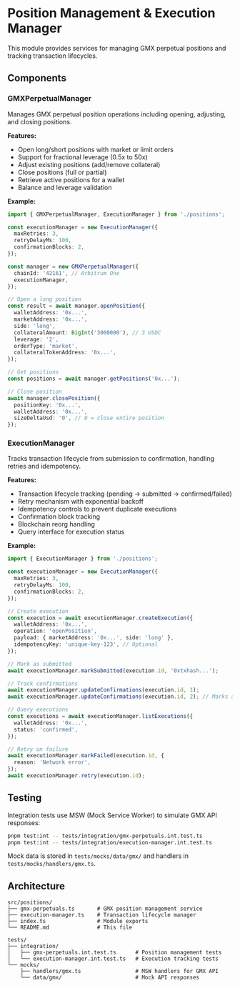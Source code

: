 # Position Management & Execution Manager

This module provides services for managing GMX perpetual positions and tracking transaction lifecycles.

## Components

### GMXPerpetualManager

Manages GMX perpetual position operations including opening, adjusting, and closing positions.

**Features:**
- Open long/short positions with market or limit orders
- Support for fractional leverage (0.5x to 50x)
- Adjust existing positions (add/remove collateral)
- Close positions (full or partial)
- Retrieve active positions for a wallet
- Balance and leverage validation

**Example:**

```typescript
import { GMXPerpetualManager, ExecutionManager } from './positions';

const executionManager = new ExecutionManager({
  maxRetries: 3,
  retryDelayMs: 100,
  confirmationBlocks: 2,
});

const manager = new GMXPerpetualManager({
  chainId: '42161', // Arbitrum One
  executionManager,
});

// Open a long position
const result = await manager.openPosition({
  walletAddress: '0x...',
  marketAddress: '0x...',
  side: 'long',
  collateralAmount: BigInt('3000000'), // 3 USDC
  leverage: '2',
  orderType: 'market',
  collateralTokenAddress: '0x...',
});

// Get positions
const positions = await manager.getPositions('0x...');

// Close position
await manager.closePosition({
  positionKey: '0x...',
  walletAddress: '0x...',
  sizeDeltaUsd: '0', // 0 = close entire position
});
```

### ExecutionManager

Tracks transaction lifecycle from submission to confirmation, handling retries and idempotency.

**Features:**
- Transaction lifecycle tracking (pending → submitted → confirmed/failed)
- Retry mechanism with exponential backoff
- Idempotency controls to prevent duplicate executions
- Confirmation block tracking
- Blockchain reorg handling
- Query interface for execution status

**Example:**

```typescript
import { ExecutionManager } from './positions';

const executionManager = new ExecutionManager({
  maxRetries: 3,
  retryDelayMs: 100,
  confirmationBlocks: 2,
});

// Create execution
const execution = await executionManager.createExecution({
  walletAddress: '0x...',
  operation: 'openPosition',
  payload: { marketAddress: '0x...', side: 'long' },
  idempotencyKey: 'unique-key-123', // Optional
});

// Mark as submitted
await executionManager.markSubmitted(execution.id, '0xtxhash...');

// Track confirmations
await executionManager.updateConfirmations(execution.id, 1);
await executionManager.updateConfirmations(execution.id, 2); // Marks as confirmed

// Query executions
const executions = await executionManager.listExecutions({
  walletAddress: '0x...',
  status: 'confirmed',
});

// Retry on failure
await executionManager.markFailed(execution.id, {
  reason: 'Network error',
});
await executionManager.retry(execution.id);
```

## Testing

Integration tests use MSW (Mock Service Worker) to simulate GMX API responses:

```bash
pnpm test:int -- tests/integration/gmx-perpetuals.int.test.ts
pnpm test:int -- tests/integration/execution-manager.int.test.ts
```

Mock data is stored in `tests/mocks/data/gmx/` and handlers in `tests/mocks/handlers/gmx.ts`.

## Architecture

```
src/positions/
├── gmx-perpetuals.ts       # GMX position management service
├── execution-manager.ts    # Transaction lifecycle manager
├── index.ts                # Module exports
└── README.md               # This file

tests/
├── integration/
│   ├── gmx-perpetuals.int.test.ts      # Position management tests
│   └── execution-manager.int.test.ts   # Execution tracking tests
└── mocks/
    ├── handlers/gmx.ts                 # MSW handlers for GMX API
    └── data/gmx/                       # Mock API responses
```
